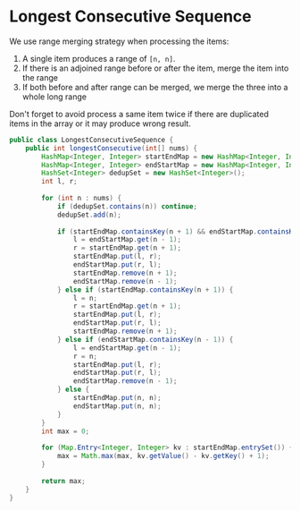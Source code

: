 # Longest Consecutive Sequence

We use range merging strategy when processing the items:

1. A single item produces a range of `[n, n]`.
2. If there is an adjoined range before or after the item, merge the item into the range
3. If both before and after range can be merged, we merge the three into a whole long range

Don't forget to avoid process a same item twice if there are duplicated items in the array
or it may produce wrong result.

```java
public class LongestConsecutiveSequence {
    public int longestConsecutive(int[] nums) {
        HashMap<Integer, Integer> startEndMap = new HashMap<Integer, Integer>();
        HashMap<Integer, Integer> endStartMap = new HashMap<Integer, Integer>();
        HashSet<Integer> dedupSet = new HashSet<Integer>();
        int l, r;
        
        for (int n : nums) {
            if (dedupSet.contains(n)) continue;
            dedupSet.add(n);
            
            if (startEndMap.containsKey(n + 1) && endStartMap.containsKey(n - 1)) {
                l = endStartMap.get(n - 1);
                r = startEndMap.get(n + 1);
                startEndMap.put(l, r);
                endStartMap.put(r, l);
                startEndMap.remove(n + 1);
                endStartMap.remove(n - 1);
            } else if (startEndMap.containsKey(n + 1)) {
                l = n;
                r = startEndMap.get(n + 1);
                startEndMap.put(l, r);
                endStartMap.put(r, l);
                startEndMap.remove(n + 1);
            } else if (endStartMap.containsKey(n - 1)) {
                l = endStartMap.get(n - 1);
                r = n;
                startEndMap.put(l, r);
                endStartMap.put(r, l);
                endStartMap.remove(n - 1);
            } else {
                startEndMap.put(n, n);
                endStartMap.put(n, n);
            }
        }
        int max = 0;
        
        for (Map.Entry<Integer, Integer> kv : startEndMap.entrySet()) {
            max = Math.max(max, kv.getValue() - kv.getKey() + 1);
        }
        
        return max;
    }
}
```
